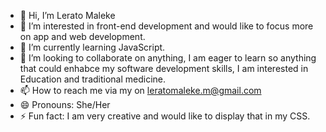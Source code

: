 - 👋 Hi, I’m Lerato Maleke
- 👀 I’m interested in front-end development and would like to focus more on app and web development.
- 🌱 I’m currently learning JavaScript.
- 💞️ I’m looking to collaborate on anything, I am eager to learn so anything that could enhabce my software development skills, I am interested in Education and traditional medicine.
- 📫 How to reach me via my on leratomaleke.m@gmail.com
- 😄 Pronouns: She/Her
- ⚡ Fun fact: I am very creative and would like to display that in my CSS.

<!---
Lerato1M/Lerato1M is a ✨ special ✨ repository because its `README.md` (this file) appears on your GitHub profile.
You can click the Preview link to take a look at your changes.
--->
